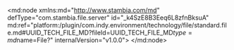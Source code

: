 <?xml version="1.0" encoding="UTF-8"?>
<md:node xmlns:md="http://www.stambia.com/md" defType="com.stambia.file.server" id="_k4SzE8B3Eeq6L8zfnBksuA" md:ref="platform:/plugin/com.indy.environment/technology/file/standard.file.md#UUID_TECH_FILE_MD?fileId=UUID_TECH_FILE_MD$type=md$name=File?" internalVersion="v1.0.0">
  <node defType="com.stambia.file.directory" id="_k4SzFMB3Eeq6L8zfnBksuA" name="recursiveFactorial_folder">
    <attribute defType="com.stambia.file.directory.path" id="_k4SzFcB3Eeq6L8zfnBksuA" value="%{env:workspace_loc}%/Training/Files_Out/recursiveFactorial"/>
  </node>
</md:node>